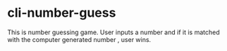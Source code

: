 # cli-number-guess
This is number guessing game. User inputs a number and if it is matched with the computer generated number , user wins.
